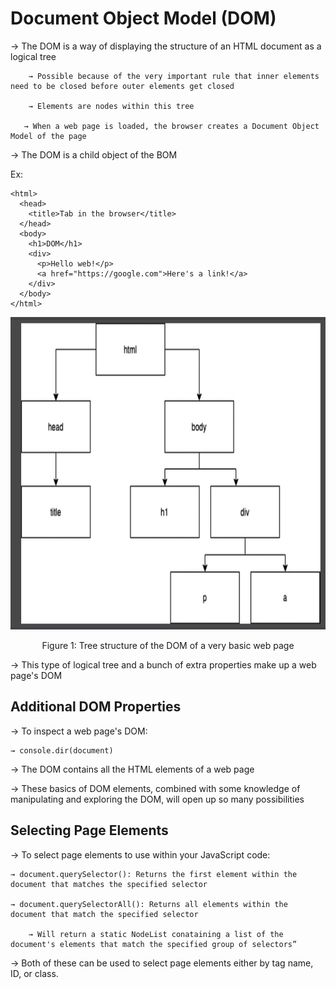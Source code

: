 # Document Object Model (DOM)

→ The DOM is a way of displaying the structure of an HTML document as a logical tree

        → Possible because of the very important rule that inner elements need to be closed before outer elements get closed

        → Elements are nodes within this tree

       → When a web page is loaded, the browser creates a Document Object Model of the page

→ The DOM is a child object of the BOM

Ex: 
```
<html>
  <head>
    <title>Tab in the browser</title>
  </head>
  <body>
    <h1>DOM</h1>
    <div>
      <p>Hello web!</p>
      <a href="https://google.com">Here's a link!</a>
    </div>
  </body>
</html>

```

<p align="center">
    <img width="750" height="500" src="DOM.jpg">
</p>

<p align="center">
   Figure 1: Tree structure of the DOM of a very basic web page
</p>

→ This type of logical tree and a bunch of extra properties make up a web page's DOM

## Additional DOM Properties

→ To inspect a web page's DOM:

    → console.dir(document)

→ The DOM contains all the HTML elements of a web page

→ These basics of DOM elements, combined with some knowledge of manipulating and exploring the DOM, will open up so many possibilities


## Selecting Page Elements

→ To select page elements to use within your JavaScript code:

    → document.querySelector(): Returns the first element within the document that matches the specified selector

    → document.querySelectorAll(): Returns all elements within the document that match the specified selector

        → Will return a static NodeList conataining a list of the document's elements that match the specified group of selectors”

        

→ Both of these can be used to select page elements either by tag name, ID, or class.
